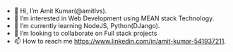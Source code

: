 - 👋 Hi, I’m Amit Kumar(@amitlvs).
- 👀 I’m interested in Web Development using MEAN stack Technology.
- 🌱 I’m currently learning NodeJS, Python(DJango).
- 💞️ I’m looking to collaborate on Full stack projects
- 📫 How to reach me https://www.linkedin.com/in/amit-kumar-541937211.

<!---
amitlvs/amitlvs is a ✨ special ✨ repository because its `README.md` (this file) appears on your GitHub profile.
You can click the Preview link to take a look at your changes.
--->
